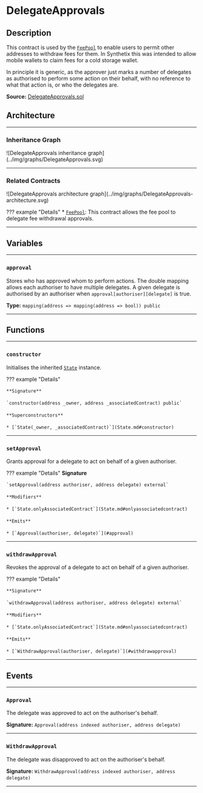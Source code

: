 # DelegateApprovals

## Description

This contract is used by the [`FeePool`](FeePool.md) to enable users to permit other addresses to withdraw fees for them. In Synthetix this was intended to allow mobile wallets to claim fees for a cold storage wallet.

In principle it is generic, as the approver just marks a number of delegates as authorised to perform some action on their behalf, with no reference to what that action is, or who the delegates are.

**Source:** [DelegateApprovals.sol](https://github.com/Synthetixio/synthetix/blob/master/contracts/DelegateApprovals.sol)

<section-sep />

## Architecture

---

### Inheritance Graph

<centered-image>
    ![DelegateApprovals inheritance graph](../img/graphs/DelegateApprovals.svg)
</centered-image>

---

### Related Contracts

<centered-image>
    ![DelegateApprovals architecture graph](../img/graphs/DelegateApprovals-architecture.svg)
</centered-image>

??? example "Details"
    * [`FeePool`](FeePool.md): This contract allows the fee pool to delegate fee withdrawal approvals.

---

<section-sep />

## Variables

---

### `approval`

Stores who has approved whom to perform actions. The double mapping allows each authoriser to have multiple delegates. A given delegate is authorised by an authoriser when `approval[authoriser][delegate]` is true.

**Type:** `mapping(address => mapping(address => bool)) public`

---

<section-sep />

## Functions

---

### `constructor`

Initialises the inherited [`State`](State.md) instance.

??? example "Details"

    **Signature**
    
    `constructor(address _owner, address _associatedContract) public`

    **Superconstructors**

    * [`State(_owner, _associatedContract)`](State.md#constructor)

---

### `setApproval`

Grants approval for a delegate to act on behalf of a given authoriser.

??? example "Details"
    **Signature**

    `setApproval(address authoriser, address delegate) external`

    **Modifiers**

    * [`State.onlyAssociatedContract`](State.md#onlyassociatedcontract)

    **Emits**

    * [`Approval(authoriser, delegate)`](#approval)

---

### `withdrawApproval`

Revokes the approval of a delegate to act on behalf of a given authoriser.

??? example "Details"

    **Signature**
    
    `withdrawApproval(address authoriser, address delegate) external`
    
    **Modifiers**

    * [`State.onlyAssociatedContract`](State.md#onlyassociatedcontract)

    **Emits**

    * [`WithdrawApproval(authoriser, delegate)`](#withdrawapproval)

---

<section-sep />

## Events

---

### `Approval`

The delegate was approved to act on the authoriser's behalf.

**Signature:** `Approval(address indexed authoriser, address delegate)`

---

### `WithdrawApproval`

The delegate was disapproved to act on the authoriser's behalf.

**Signature:** `WithdrawApproval(address indexed authoriser, address delegate)`

---

<section-sep />
